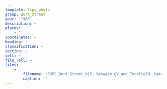 ```yaml
---
template: fsps_photo
group: Burt_Street
year: '1980'
description: ~
places:
    - ''
coordinates: ~
heading: ~
classification: ~
section: ~
cell: ~
film_roll: ~
files:
    -
        filename: 'FSPS_Burt_Street_015,_between_QV_and_Tuckfield,_barracks,_6-1-A,_1980.png'
        caption: ''
---
```

